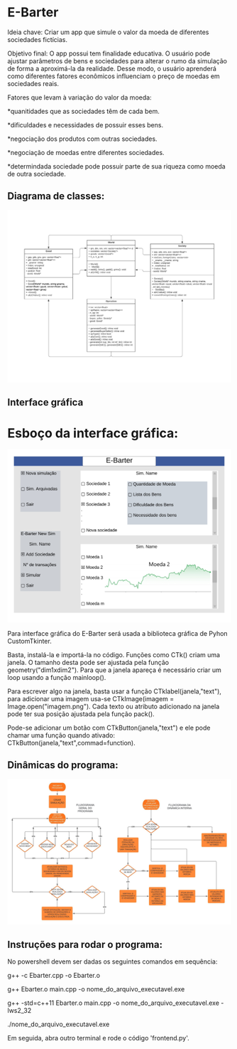 # E-Barter
Ideia chave:
Criar um app que simule o valor da moeda de diferentes sociedades fictícias.

Objetivo final:
O app possui tem finalidade educativa. O usuário pode ajustar parâmetros de bens e sociedades para alterar o rumo da simulação de forma a aproximá-la da 
realidade. Desse modo, o usuário aprenderá como diferentes fatores econômicos influenciam o preço de moedas em sociedades reais. 

Fatores que levam à variação do valor da moeda:


*quanitidades que as sociedades têm de cada bem.


*dificuldades e necessidades de possuir esses bens.


*negociação dos produtos com outras sociedades.


*negociação de moedas entre diferentes sociedades.


*determindada sociedade pode possuir parte de sua riqueza como moeda de outra sociedade.

## Diagrama de classes:
![diagrama de classes](images/diagrama_de_classes.jpeg)

## Interface gráfica
# Esboço da interface gráfica:
![esboço](images/E-Barter_Esboco.jpg)

Para interface gráfica do E-Barter será usada a biblioteca gráfica de Pyhon CustomTkinter.

Basta, instalá-la e importá-la no código. Funções como CTk() criam uma janela. O tamanho desta pode ser ajustada pela função geometry("dim1xdim2"). Para que a janela apareça é necessário criar um loop usando a função mainloop().

Para escrever algo na janela, basta usar a função CTklabel(janela,"text"), para adicionar uma imagem usa-se CTkImage(imagem = Image.open("imagem.png"). Cada texto ou atributo adicionado na janela pode ter sua posição ajustada pela função pack().

Pode-se adicionar um botão com CTkButton(janela,"text") e ele pode chamar uma função quando ativado: CTkButton(janela,"text",commad=function).

## Dinâmicas do programa:

![fluxograma_geral](images/Fluxogramas.jpeg)

## Instruções para rodar o programa:

No powershell devem ser dadas os seguintes comandos em sequência:


g++ -c Ebarter.cpp -o Ebarter.o


g++ Ebarter.o main.cpp -o nome_do_arquivo_executavel.exe


g++ -std=c++11  Ebarter.o main.cpp -o nome_do_arquivo_executavel.exe -lws2_32


./nome_do_arquivo_executavel.exe


Em seguida, abra outro terminal e rode o código 'frontend.py'.

